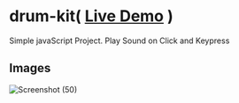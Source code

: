 # drum-kit( [Live Demo](https://keyur996.github.io/drum-kit/) )
Simple javaScript Project. Play Sound on Click and Keypress

## Images
![Screenshot (50)](https://user-images.githubusercontent.com/61685652/116968617-77537580-acd2-11eb-97f4-7ba3421d5c55.png)

